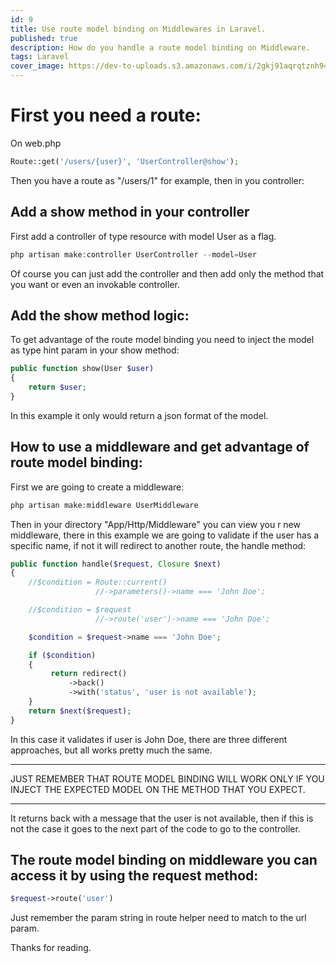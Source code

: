```yaml
---
id: 9
title: Use route model binding on Middlewares in Laravel.
published: true
description: How do you handle a route model binding on Middleware.
tags: Laravel
cover_image: https://dev-to-uploads.s3.amazonaws.com/i/2gkj91aqrqtznh945eo7.png
---
```


# First you need a route:

On web.php

```php
Route::get('/users/{user}', 'UserController@show');
```

Then you have a route as "/users/1" for example, then in you controller:

## Add a show method in your controller

First add a controller of type resource with model User as a flag.

```php
php artisan make:controller UserController --model=User
```

Of course you can just add the controller and then add only the method that you want or even an invokable controller.

## Add the show method logic:

To get advantage of the route model binding you need to inject the model as type hint param in your show method:

```php
public function show(User $user)
{
    return $user;
}
```

In this example it only would return a json format of the model.


## How to use a middleware and get advantage of route model binding:

First we are going to create a middleware:

```php
php artisan make:middleware UserMiddleware
```

Then in your directory "App/Http/Middleware" you can view you r new middleware, there in this example we are going to validate if the user has a specific name, if not it will redirect to another route, the handle method:

```php
public function handle($request, Closure $next)
{
    //$condition = Route::current()
                   //->parameters()->name === 'John Doe';

    //$condition = $request
                   //->route('user')->name === 'John Doe';

    $condition = $request->name === 'John Doe';

    if ($condition) 
    {
         return redirect()
             ->back()
             ->with('status', 'user is not available');
    }
    return $next($request);
}
```

In this case it validates if user is John Doe, there are three different approaches, but all works pretty much the same.

***
JUST REMEMBER THAT ROUTE MODEL BINDING WILL WORK ONLY IF YOU INJECT THE EXPECTED MODEL ON THE METHOD THAT YOU EXPECT.
***

It returns back with a message that the user is not available, then if this is not the case it goes to the next part of the code to go to the controller.

## The route model binding on middleware you can access it by using the request method:

```php
$request->route('user')
```

Just remember the param string in route helper need to match to the url param.


Thanks for reading.